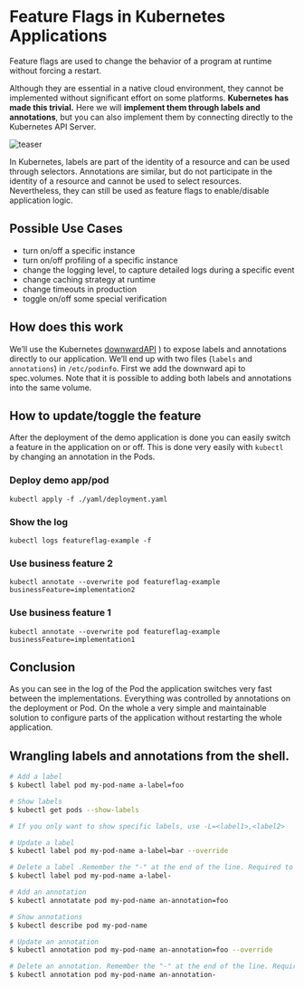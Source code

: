 # Feature Flags in Kubernetes Applications

Feature flags are used to change the behavior of a program at runtime without forcing a 
restart. 

Although they are essential in a native cloud environment, they cannot be implemented 
without significant effort on some platforms. **Kubernetes has made this trivial.** Here 
we will **implement them through labels and annotations**, but you can also implement 
them by connecting directly to the Kubernetes API Server.

![teaser](images/teaser.gif)

In Kubernetes, labels are part of the identity of a resource and can be used through 
selectors. Annotations are similar, but do not participate in the identity of a resource and 
cannot be used to select resources. Nevertheless, they can still be used as feature flags 
to enable/disable application logic. 

## Possible Use Cases

 - turn on/off a specific instance
 - turn on/off profiling of a specific instance
 - change the logging level, to capture detailed logs during a specific event
 - change caching strategy at runtime
 - change timeouts in production
 - toggle on/off some special verification


## How does this work
We’ll use the Kubernetes [downwardAPI](https://kubernetes.io/docs/tasks/inject-data-application/downward-api-volume-expose-pod-information/#the-downward-api) ) to expose labels and annotations directly to our application. We’ll 
end up with two files (`labels` and `annotations`) in `/etc/podinfo`. First we add the downward api to spec.volumes. 
Note that it is possible to adding both labels and annotations into the same volume. 

## How to update/toggle the feature
After the deployment of the demo application is done you can easily switch a feature in the application on or off. 
This is done very easily with `kubectl` by changing an annotation in the Pods.

### Deploy demo app/pod

``` 
kubectl apply -f ./yaml/deployment.yaml
```

### Show the log

``` 
kubectl logs featureflag-example -f
```


### Use business feature 2

```` 
kubectl annotate --overwrite pod featureflag-example  businessFeature=implementation2
````

### Use business feature 1

```` 
kubectl annotate --overwrite pod featureflag-example  businessFeature=implementation1
````

## Conclusion
As you can see in the log of the Pod the application switches very fast between the implementations. Everything 
was controlled by annotations on the deployment or Pod. On the whole a very simple and maintainable solution to 
configure parts of the application without restarting the whole application.


## Wrangling labels and annotations from the shell.

```bash 
# Add a label
$ kubectl label pod my-pod-name a-label=foo

# Show labels
$ kubectl get pods --show-labels

# If you only want to show specific labels, use -L=<label1>,<label2>

# Update a label
$ kubectl label pod my-pod-name a-label=bar --override

# Delete a label .Remember the "-" at the end of the line. Required to remove a label
$ kubectl label pod my-pod-name a-label-

# Add an annotation
$ kubectl annotatate pod my-pod-name an-annotation=foo

# Show annotations
$ kubectl describe pod my-pod-name

# Update an annotation
$ kubectl annotation pod my-pod-name an-annotation=foo --override

# Delete an annotation. Remember the "-" at the end of the line. Required to remove a annotation
$ kubectl annotation pod my-pod-name an-annotation-

```
